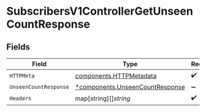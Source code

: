 # SubscribersV1ControllerGetUnseenCountResponse


## Fields

| Field                                                                             | Type                                                                              | Required                                                                          | Description                                                                       |
| --------------------------------------------------------------------------------- | --------------------------------------------------------------------------------- | --------------------------------------------------------------------------------- | --------------------------------------------------------------------------------- |
| `HTTPMeta`                                                                        | [components.HTTPMetadata](../../models/components/httpmetadata.md)                | :heavy_check_mark:                                                                | N/A                                                                               |
| `UnseenCountResponse`                                                             | [*components.UnseenCountResponse](../../models/components/unseencountresponse.md) | :heavy_minus_sign:                                                                | OK                                                                                |
| `Headers`                                                                         | map[string][]*string*                                                             | :heavy_check_mark:                                                                | N/A                                                                               |